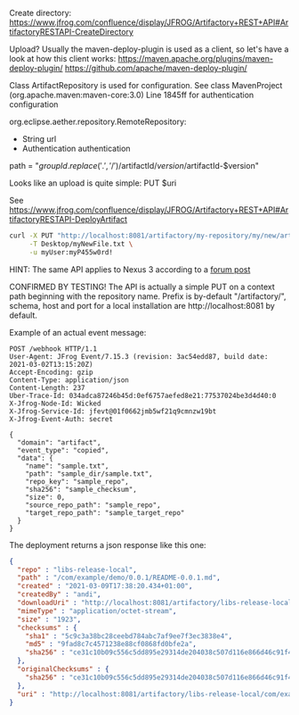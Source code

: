 Create directory:
https://www.jfrog.com/confluence/display/JFROG/Artifactory+REST+API#ArtifactoryRESTAPI-CreateDirectory

Upload? Usually the maven-deploy-plugin is used as a client, so let's have a look at how this client works:
https://maven.apache.org/plugins/maven-deploy-plugin/
https://github.com/apache/maven-deploy-plugin/

Class ArtifactRepository is used for configuration. See class MavenProject (org.apache.maven:maven-core:3.0) Line 1845ff for authentication configuration

org.eclipse.aether.repository.RemoteRepository:
- String url
- Authentication authentication

path = "${groupId.replace('.', '/')}/$artifactId/$version/$artifactId-$version"

Looks like an upload is quite simple:
PUT $uri

See https://www.jfrog.com/confluence/display/JFROG/Artifactory+REST+API#ArtifactoryRESTAPI-DeployArtifact

```bash
curl -X PUT "http://localhost:8081/artifactory/my-repository/my/new/artifact/directory/file.txt" \
     -T Desktop/myNewFile.txt \
     -u myUser:myP455w0rd!
```
HINT: The same API applies to Nexus 3 according to a [forum post](https://support.sonatype.com/hc/en-us/articles/115006744008-How-can-I-programmatically-upload-files-into-Nexus-3-)

CONFIRMED BY TESTING! The API is actually a simple PUT on a context path beginning with the repository name.
Prefix is by-default "/artifactory/", schema, host and port for a local installation are http://localhost:8081 by default.

Example of an actual event message:

```http
POST /webhook HTTP/1.1
User-Agent: JFrog Event/7.15.3 (revision: 3ac54edd87, build date: 2021-03-02T13:15:20Z)
Accept-Encoding: gzip
Content-Type: application/json
Content-Length: 237
Uber-Trace-Id: 034adca87246b45d:0ef6757aefed8e21:77537024be3d4d40:0
X-Jfrog-Node-Id: Wicked
X-Jfrog-Service-Id: jfevt@01f0662jmb5wf21q9cmnzw19bt
X-Jfrog-Event-Auth: secret

{
  "domain": "artifact",
  "event_type": "copied",
  "data": {
    "name": "sample.txt",
    "path": "sample_dir/sample.txt",
    "repo_key": "sample_repo",
    "sha256": "sample_checksum",
    "size": 0,
    "source_repo_path": "sample_repo",
    "target_repo_path": "sample_target_repo"
  }
}
```

The deployment returns a json response like this one:

```json
{
  "repo" : "libs-release-local",
  "path" : "/com/example/demo/0.0.1/README-0.0.1.md",
  "created" : "2021-03-09T17:38:20.434+01:00",
  "createdBy" : "andi",
  "downloadUri" : "http://localhost:8081/artifactory/libs-release-local/com/example/demo/0.0.1/README-0.0.1.md",
  "mimeType" : "application/octet-stream",
  "size" : "1923",
  "checksums" : {
    "sha1" : "5c9c3a38bc28ceebd784abc7af9ee7f3ec3838e4",
    "md5" : "9fad8c7c4571238e88cf0868fd0bfe2a",
    "sha256" : "ce31c10b09c556c5dd895e29314de204038c507d116e866d46c91f47be290f29"
  },
  "originalChecksums" : {
    "sha256" : "ce31c10b09c556c5dd895e29314de204038c507d116e866d46c91f47be290f29"
  },
  "uri" : "http://localhost:8081/artifactory/libs-release-local/com/example/demo/0.0.1/README-0.0.1.md"
}
```